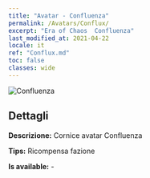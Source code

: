 ```yaml
---
title: "Avatar - Confluenza"
permalink: /Avatars/Conflux/
excerpt: "Era of Chaos  Confluenza"
last_modified_at: 2021-04-22
locale: it
ref: "Conflux.md"
toc: false
classes: wide
---
```

 ![Confluenza](/images/a/avatarFrame_44.png)

## Dettagli

 **Descrizione:** Cornice avatar Confluenza 

 **Tips:** Ricompensa fazione 

 **Is available:**  - 

